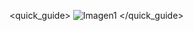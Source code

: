 <quick_guide>
![Imagen1](http://static.energysistem.com/images/manuals/42499/56dd9eea7b3ca.jpg)
</quick_guide>

